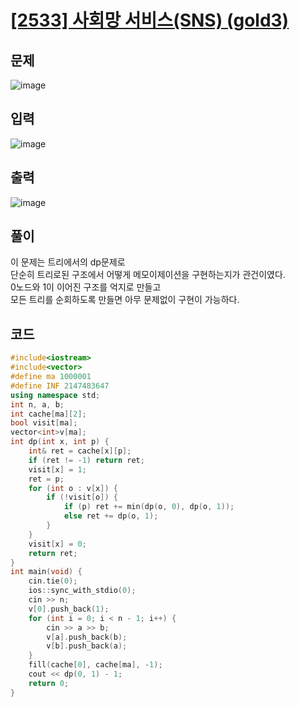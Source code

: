 # [[2533] 사회망 서비스(SNS) (gold3)](https://www.acmicpc.net/problem/2533)
## 문제  
![image](https://github.com/user-attachments/assets/65249a8c-9782-4404-9493-e154f87da2cf)

## 입력
![image](https://github.com/user-attachments/assets/04b168e4-2e29-44e9-b1a6-74c52783a69e)

## 출력
![image](https://github.com/user-attachments/assets/63b8dc04-687c-4f43-8403-921ffdcac20b)

## 풀이
이 문제는 트리에서의 dp문제로  
단순히 트리로된 구조에서 어떻게 메모이제이션을 구현하는지가 관건이였다.  
0노드와 1이 이어진 구조를 억지로 만들고  
모든 트리를 순회하도록 만들면 아무 문제없이 구현이 가능하다.  
## 코드
```cpp
#include<iostream>
#include<vector>
#define ma 1000001
#define INF 2147483647
using namespace std;
int n, a, b;
int cache[ma][2];
bool visit[ma];
vector<int>v[ma];
int dp(int x, int p) {
	int& ret = cache[x][p];
	if (ret != -1) return ret;
	visit[x] = 1;
	ret = p;
	for (int o : v[x]) {
		if (!visit[o]) {
			if (p) ret += min(dp(o, 0), dp(o, 1));
			else ret += dp(o, 1);
		}
	}
	visit[x] = 0;
	return ret;
}
int main(void) {
	cin.tie(0);
	ios::sync_with_stdio(0);
	cin >> n;
	v[0].push_back(1);
	for (int i = 0; i < n - 1; i++) {
		cin >> a >> b;
		v[a].push_back(b);
		v[b].push_back(a);
	}
	fill(cache[0], cache[ma], -1);
	cout << dp(0, 1) - 1;
	return 0;
}
```
